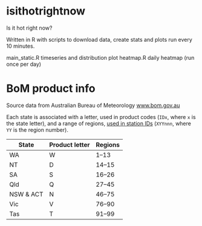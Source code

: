 # isithotrightnow
Is it hot right now?

Written in R with scripts to download data, create stats and plots run every 10 minutes.

main_static.R timeseries and distribution plot
heatmap.R daily heatmap (run once per day)


BoM product info
================

Source data from Australian Bureau of Meteorology www.bom.gov.au

Each state is associated with a letter, used in product codes (`IDx`, where `x` is the state letter), and a range of regions, [used in station IDs](http://www.bom.gov.au/climate/cdo/about/site-num.shtml#tabulated) (`XYYnnn`, where `YY` is the region number).

State     | Product letter | Regions
----------|----------------|-------
WA        | W              | 1–13
NT        | D              | 14–15
SA        | S              | 16–26
Qld       | Q              | 27–45
NSW & ACT | N              | 46–75
Vic       | V              | 76–90
Tas       | T              | 91–99
